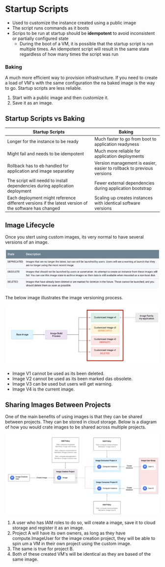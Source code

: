 # Startup Scripts

 - Used to customize the instance created using a public image
 - The script runs commands as it boots
 - Scrips to be run at startup should be **idempotent** to avoid inconsistent or partially configured state
   - During the boot of a VM, it is possible that the startup script is run multiple times. An idempotent script will result in the same state regardless of how many times the script was run

### Baking

A much more efficient way to provision infrastructure. If you need to create a load of VM's with the same configuration the na baked image is the way to go. Startup scripts are less reliable.
 1. Start with a public image and then customize it.
 2. Save it as an image.

## Startup Scripts vs Baking


| Startup Scripts | Baking |
|-----------------|---------|
| Longer for the instance to be ready | Much faster to go from boot to application readyness | 
| Might fail and needs to be idempotent | Much more reliable for application deployments | 
| Rollback has to eb handled for application and image separatley | Version management is easier, easier to rollback to previous versions | 
| The script will needd to install dependencies during application deployment | Fewer external dependencies during application bootstrap | 
| Each deployment might reference different versions if the latest version of the software has changed | Scaling up creates instances with identical software versions |

## Image Lifecycle

Once you stert using custom images, its very normal to have several versions of an image.

![1YFtajaeztPmyx6Y-YYa3dHKQ_csqJnq-](attachments/be2d53ef.png)

The below image illustrates the image versioning process.

![image_lifecycle_2.png](attachments/98adb95f.png)

- Image V1 cannot be used as its been deleted.
- Image V2 cannot be used as its been marked das obsolete.
- Image V3 can be used but users will get warning.
- Image V4 is the current image.


## Sharing Images Between Projects

One of the main benefits of using images is that they can be shared between projects. They can be stored in cloud storage.
Below is a diagram of how you would crate images to be shared across multiple projects.


![sharing_images.png](attachments/0fe43a98.png)

1. A user who has IAM roles to do so, will create a image, save it to cloud storage and register it as an image.
2. Project A will have its own owners, as long as they have compute.ImageUser for the image creation project, they will be able to spin um a VM in their own project using the custom image.
3. The same is true for project B.
4. Both of these created VM's will be identical as they are based of the same image.
